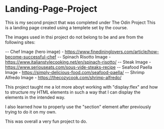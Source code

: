 # Landing-Page-Project
This is my second project that was completed under The Odin Project
This is a landing page created using a templete set by the course.

The images used in thsi project do not belong to be and are from the following sites:

-- Chef Image (hero image) - https://www.finedininglovers.com/article/how-become-successful-chef
-- Spinach Risotto Image - https://www.italianstylecooking.net/en/spinach-risotto/
-- Steak Image - https://www.seriouseats.com/sous-vide-steaks-recipe
-- Seafood Paella Image - https://simply-delicious-food.com/seafood-paella/
-- Shrimp Alfredo Image - https://thecozycook.com/shrimp-alfredo/

This project taught me a lot more aboyt working with "display:flex"  and how to structure my HTML elements in such a way that I can display the elements in the intended way.

I also learned how to properly use the "section" element after previously trying to do it on my own.

This was overall a very fun project to do.